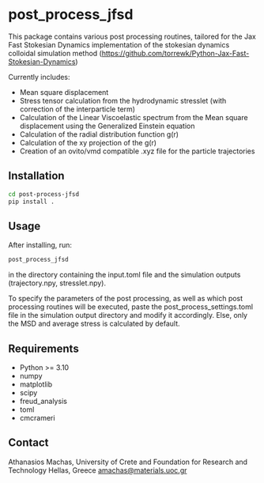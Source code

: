 # post_process_jfsd

This package contains various post processing routines, tailored for the Jax Fast Stokesian Dynamics implementation of the stokesian dynamics colloidal simulation method (https://github.com/torrewk/Python-Jax-Fast-Stokesian-Dynamics)

Currently includes:
- Mean square displacement
- Stress tensor calculation from the hydrodynamic stresslet (with correction of the interparticle <xF> term)
- Calculation of the Linear Viscoelastic spectrum from the Mean square displacement using the Generalized Einstein equation
- Calculation of the radial distribution function g(r)
- Calculation of the xy projection of the g(r)
- Creation of an ovito/vmd compatible .xyz file for the particle trajectories

## Installation

```bash
cd post-process-jfsd
pip install .
```

## Usage

After installing, run:

```bash
post_process_jfsd
```
in the directory containing the input.toml file and the simulation outputs (trajectory.npy, stresslet.npy).

To specify the parameters of the post processing, as well as which post processing routines will be executed, paste the post_process_settings.toml file in the simulation output directory and modify it accordingly.
Else, only the MSD and average stress is calculated by default.

## Requirements

- Python >= 3.10
- numpy
- matplotlib
- scipy
- freud_analysis
- toml
- cmcrameri


## Contact
Athanasios Machas, 
University of Crete and Foundation for Research and Technology Hellas, Greece
amachas@materials.uoc.gr
